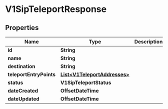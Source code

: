 

# V1SipTeleportResponse


## Properties

Name | Type | Description | Notes
------------ | ------------- | ------------- | -------------
**id** | **String** |  |  [optional]
**name** | **String** |  |  [optional]
**destination** | **String** |  |  [optional]
**teleportEntryPoints** | [**List&lt;V1TeleportAddresses&gt;**](V1TeleportAddresses.md) |  |  [optional]
**status** | **V1SipTeleportStatus** |  |  [optional]
**dateCreated** | **OffsetDateTime** |  |  [optional]
**dateUpdated** | **OffsetDateTime** |  |  [optional]



